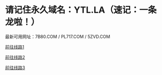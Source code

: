 <h1>请记住永久域名：YTL.LA（速记：一条龙啦！）</h1>

最新可用网址：7B80.COM    /   PL717.COM    /    5ZVD.COM

<a href="http://7b80.com">前往线路1</a>

<a href="http://pl717.com">前往线路2</a>

<a href="http://5zvd.com">前往线路3</a>
